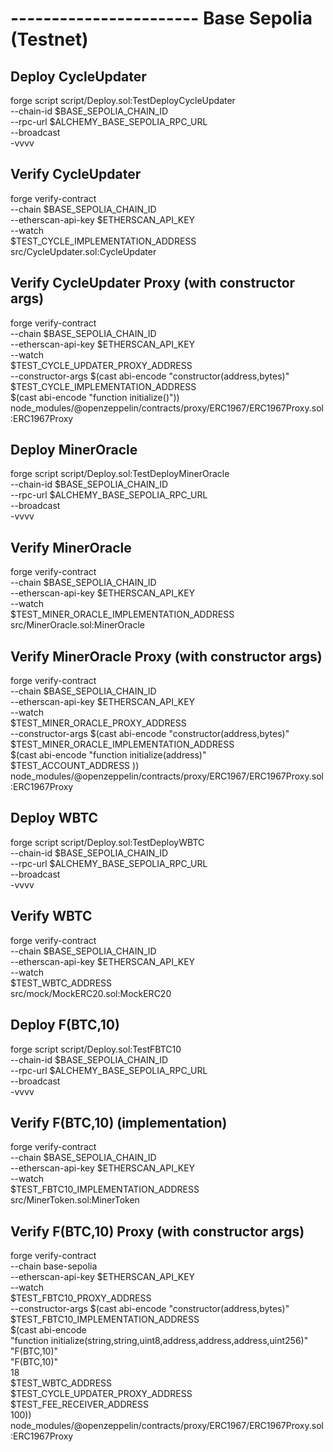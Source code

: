 # ----------------------- Base Sepolia (Testnet)

## Deploy CycleUpdater
forge script script/Deploy.sol:TestDeployCycleUpdater \
  --chain-id $BASE_SEPOLIA_CHAIN_ID \
  --rpc-url $ALCHEMY_BASE_SEPOLIA_RPC_URL \
  --broadcast \
  -vvvv

## Verify CycleUpdater
forge verify-contract \
  --chain $BASE_SEPOLIA_CHAIN_ID \
  --etherscan-api-key $ETHERSCAN_API_KEY \
  --watch \
  $TEST_CYCLE_IMPLEMENTATION_ADDRESS \
  src/CycleUpdater.sol:CycleUpdater

## Verify CycleUpdater Proxy (with constructor args)
forge verify-contract \
  --chain $BASE_SEPOLIA_CHAIN_ID \
  --etherscan-api-key $ETHERSCAN_API_KEY \
  --watch \
  $TEST_CYCLE_UPDATER_PROXY_ADDRESS \
  --constructor-args $(cast abi-encode "constructor(address,bytes)" \
    $TEST_CYCLE_IMPLEMENTATION_ADDRESS \
    $(cast abi-encode "function initialize()")) \
  node_modules/@openzeppelin/contracts/proxy/ERC1967/ERC1967Proxy.sol:ERC1967Proxy


## Deploy MinerOracle
forge script script/Deploy.sol:TestDeployMinerOracle \
  --chain-id $BASE_SEPOLIA_CHAIN_ID \
  --rpc-url $ALCHEMY_BASE_SEPOLIA_RPC_URL \
  --broadcast \
  -vvvv

## Verify MinerOracle
forge verify-contract \
  --chain $BASE_SEPOLIA_CHAIN_ID \
  --etherscan-api-key $ETHERSCAN_API_KEY \
  --watch \
  $TEST_MINER_ORACLE_IMPLEMENTATION_ADDRESS \
  src/MinerOracle.sol:MinerOracle
  
## Verify MinerOracle Proxy (with constructor args)
forge verify-contract \
  --chain $BASE_SEPOLIA_CHAIN_ID \
  --etherscan-api-key $ETHERSCAN_API_KEY \
  --watch \
  $TEST_MINER_ORACLE_PROXY_ADDRESS \
  --constructor-args $(cast abi-encode "constructor(address,bytes)" \
    $TEST_MINER_ORACLE_IMPLEMENTATION_ADDRESS \
    $(cast abi-encode "function initialize(address)" \
    $TEST_ACCOUNT_ADDRESS
    )) \
  node_modules/@openzeppelin/contracts/proxy/ERC1967/ERC1967Proxy.sol:ERC1967Proxy

## Deploy WBTC
forge script script/Deploy.sol:TestDeployWBTC \
  --chain-id $BASE_SEPOLIA_CHAIN_ID \
  --rpc-url $ALCHEMY_BASE_SEPOLIA_RPC_URL \
  --broadcast \
  -vvvv

## Verify WBTC
forge verify-contract \
  --chain $BASE_SEPOLIA_CHAIN_ID \
  --etherscan-api-key $ETHERSCAN_API_KEY \
  --watch \
  $TEST_WBTC_ADDRESS \
  src/mock/MockERC20.sol:MockERC20

## Deploy F(BTC,10)
forge script script/Deploy.sol:TestFBTC10 \
  --chain-id $BASE_SEPOLIA_CHAIN_ID \
  --rpc-url $ALCHEMY_BASE_SEPOLIA_RPC_URL \
  --broadcast \
  -vvvv

## Verify F(BTC,10) (implementation)
forge verify-contract \
  --chain $BASE_SEPOLIA_CHAIN_ID \
  --etherscan-api-key $ETHERSCAN_API_KEY \
  --watch \
  $TEST_FBTC10_IMPLEMENTATION_ADDRESS \
  src/MinerToken.sol:MinerToken

## Verify F(BTC,10) Proxy (with constructor args)
forge verify-contract \
  --chain base-sepolia \
  --etherscan-api-key $ETHERSCAN_API_KEY \
  --watch \
  $TEST_FBTC10_PROXY_ADDRESS \
  --constructor-args $(cast abi-encode "constructor(address,bytes)" \
    $TEST_FBTC10_IMPLEMENTATION_ADDRESS \
    $(cast abi-encode \
      "function initialize(string,string,uint8,address,address,address,uint256)" \
      "F(BTC,10)" \
      "F(BTC,10)" \
      18 \
      $TEST_WBTC_ADDRESS \
      $TEST_CYCLE_UPDATER_PROXY_ADDRESS \
      $TEST_FEE_RECEIVER_ADDRESS \
      100)) \
  node_modules/@openzeppelin/contracts/proxy/ERC1967/ERC1967Proxy.sol:ERC1967Proxy
